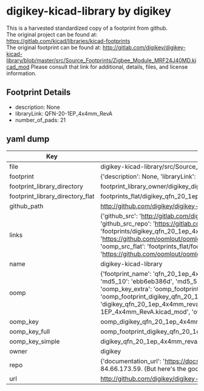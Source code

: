 # digikey-kicad-library by digikey  
This is a harvested standardized copy of a footprint from github.  
The original project can be found at:  
https://gitlab.com/kicad/libraries/kicad-footprints  
The original footprint can be found at:
http://gitlab.com/digikey/digikey-kicad-library/blob/master/src/Source_Footprints/Zigbee_Module_MRF24J40MD.kicad_mod
Please consult that link for additional, details, files, and license information.  
## Footprint Details
* description: None  
* libraryLink: QFN-20-1EP_4x4mm_RevA  
* number_of_pads: 21  
## yaml dump  
| Key | Value |  
| --- | --- |  
| file | digikey-kicad-library/src/Source_Footprints/QFN-20-1EP_4x4mm_RevA.kicad_mod |  
| footprint | {'description': None, 'libraryLink': 'QFN-20-1EP_4x4mm_RevA', 'number_of_pads': 21} |  
| footprint_library_directory | footprint_library_owner/digikey_digikey-kicad-library |  
| footprint_library_directory_flat | footprints_flat/digikey_qfn_20_1ep_4x4mm_reva_qfn_20_1ep_4x4mm_reva/working |  
| github_path | http://github.com/digikey/digikey-kicad-library/blob/master/src/Source_Footprints/QFN-20-1EP_4x4mm_RevA.kicad_mod |  
| links | {'github_src': 'http://gitlab.com/digikey/digikey-kicad-library/blob/master/src/Source_Footprints/Zigbee_Module_MRF24J40MD.kicad_mod', 'github_src_repo': 'https://gitlab.com/kicad/libraries/kicad-footprints', 'oomp_bot': 'footprints/digikey_qfn_20_1ep_4x4mm_reva_qfn_20_1ep_4x4mm_reva/working', 'oomp_bot_github': 'https://github.com/oomlout/oomlout_oomp_footprint_bot/tree/main/footprints/digikey_qfn_20_1ep_4x4mm_reva_qfn_20_1ep_4x4mm_reva/working', 'oomp_src_flat': 'footprints_flat/footprints_flat/digikey_qfn_20_1ep_4x4mm_reva_qfn_20_1ep_4x4mm_reva/working', 'oomp_src_flat_github': 'https://github.com/oomlout/oomlout_oomp_footprint_src/tree/main/footprints_flat/digikey_qfn_20_1ep_4x4mm_reva_qfn_20_1ep_4x4mm_reva/working'} |  
| name | digikey-kicad-library |  
| oomp | {'footprint_name': 'qfn_20_1ep_4x4mm_reva', 'library_name': 'qfn_20_1ep_4x4mm_reva_kicad_mod', 'md5': 'ebb6eb386db785c84de23f05f681d5e1', 'md5_10': 'ebb6eb386d', 'md5_5': 'ebb6e', 'md5_6': 'ebb6eb', 'oomp_key': 'oomp_digikey_qfn_20_1ep_4x4mm_reva_qfn_20_1ep_4x4mm_reva', 'oomp_key_extra': 'oomp_footprint_digikey_qfn_20_1ep_4x4mm_reva_qfn_20_1ep_4x4mm_reva', 'oomp_key_full': 'oomp_footprint_digikey_qfn_20_1ep_4x4mm_reva_qfn_20_1ep_4x4mm_reva_ebb6eb', 'oomp_key_simple': 'digikey_qfn_20_1ep_4x4mm_reva_qfn_20_1ep_4x4mm_reva', 'original_filename': 'digikey-kicad-library/src/Source_Footprints/QFN-20-1EP_4x4mm_RevA.kicad_mod', 'owner_name': 'digikey'} |  
| oomp_key | oomp_digikey_qfn_20_1ep_4x4mm_reva_qfn_20_1ep_4x4mm_reva |  
| oomp_key_full | oomp_footprint_digikey_qfn_20_1ep_4x4mm_reva_qfn_20_1ep_4x4mm_reva |  
| oomp_key_simple | digikey_qfn_20_1ep_4x4mm_reva_qfn_20_1ep_4x4mm_reva |  
| owner | digikey |  
| repo | {'documentation_url': 'https://docs.github.com/rest/overview/resources-in-the-rest-api#rate-limiting', 'message': "API rate limit exceeded for 84.66.173.59. (But here's the good news: Authenticated requests get a higher rate limit. Check out the documentation for more details.)"} |  
| url | http://github.com/digikey/digikey-kicad-library |  

